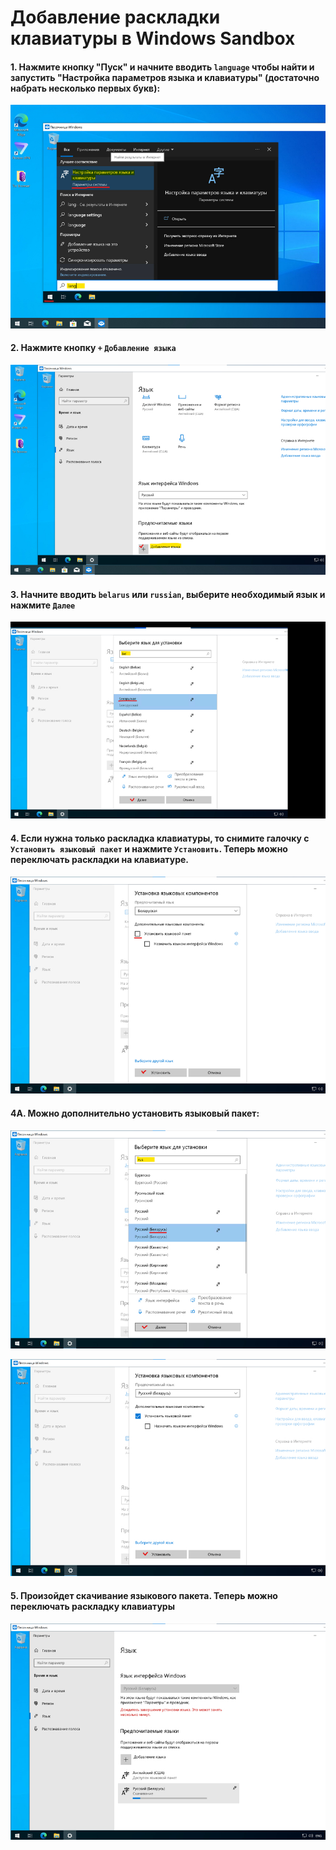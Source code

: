 # Добавление раскладки клавиатуры в Windows Sandbox

#### 1. Нажмите кнопку "Пуск" и начните вводить `language` чтобы найти и запустить "Настройка параметров языка и клавиатуры" (достаточно набрать несколько первых букв):

[![нажмите для увеличения](screen/12.jpeg)](screen/big/12.png)

#### 2. Нажмите кнопку `+` `Добавление языка`

[![нажмите для увеличения](screen/13.jpeg)](screen/big/13.png)

#### 3. Начните вводить `belarus` или `russian`, выберите необходимый язык и нажмите `Далее`

[![нажмите для увеличения](screen/17.jpeg)](screen/big/17.png)

#### 4. Если нужна только раскладка клавиатуры, то снимите галочку с `Установить языковый пакет` и нажмите `Установить`. Теперь можно переключать раскладки на клавиатуре.

[![нажмите для увеличения](screen/18.jpeg)](screen/big/18.png)

#### 4А. Можно дополнительно установить языковый пакет:

[![нажмите для увеличения](screen/14.jpeg)](screen/big/14.png)

[![нажмите для увеличения](screen/15.jpeg)](screen/big/15.png)

#### 5. Произойдет скачивание языкового пакета. Теперь можно переключать раскладку клавиатуры

[![нажмите для увеличения](screen/16.jpeg)](screen/big/16.png)
